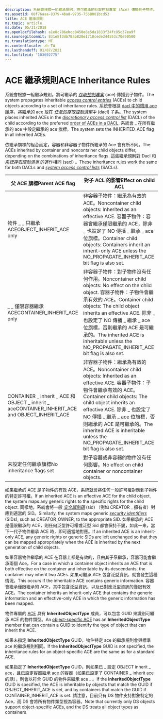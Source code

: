 ```yaml
---
description: 系統會根據一組繼承規則，將可繼承的存取控制專案 (Ace) 傳播到子物件。
ms.assetid: 08f76aaa-8379-4ba8-9735-7568001bcd53
title: ACE 繼承規則
ms.topic: article
ms.date: 05/31/2018
ms.openlocfilehash: a1e8c786ebcc8450e8e5da1833f34fc85c37ea9f
ms.sourcegitcommit: 831e8f3db78ab820e1710cede244553c70e50500
ms.translationtype: MT
ms.contentlocale: zh-TW
ms.lasthandoff: 01/07/2021
ms.locfileid: "103692775"
---
```

# <a name="ace-inheritance-rules"></a><span data-ttu-id="c5ce4-103">ACE 繼承規則</span><span class="sxs-lookup"><span data-stu-id="c5ce4-103">ACE Inheritance Rules</span></span>

<span data-ttu-id="c5ce4-104">系統會根據一組繼承規則，將可繼承的 [*存取控制專案*](/windows/desktop/SecGloss/a-gly) (ace) 傳播到子物件。</span><span class="sxs-lookup"><span data-stu-id="c5ce4-104">The system propagates inheritable [*access control entries*](/windows/desktop/SecGloss/a-gly) (ACEs) to child objects according to a set of inheritance rules.</span></span> <span data-ttu-id="c5ce4-105">系統會根據 [dacl 中的慣用 ace 順序](order-of-aces-in-a-dacl.md)，將繼承的 ace 放在 [*任意的存取控制清單*](/windows/desktop/SecGloss/d-gly)中 (dacl) 子系。</span><span class="sxs-lookup"><span data-stu-id="c5ce4-105">The system places inherited ACEs in the [*discretionary access control list*](/windows/desktop/SecGloss/d-gly) (DACL) of the child according to the preferred [order of ACEs in a DACL](order-of-aces-in-a-dacl.md).</span></span> <span data-ttu-id="c5ce4-106">系統會 \_ 在所有繼承的 ace 中設定繼承的 ace 旗標。</span><span class="sxs-lookup"><span data-stu-id="c5ce4-106">The system sets the INHERITED\_ACE flag in all inherited ACEs.</span></span>

<span data-ttu-id="c5ce4-107">依繼承旗標的組合而定，容器和非容器子物件所繼承的 Ace 會有所不同。</span><span class="sxs-lookup"><span data-stu-id="c5ce4-107">The ACEs inherited by container and noncontainer child objects differ, depending on the combinations of inheritance flags.</span></span> <span data-ttu-id="c5ce4-108">這些繼承規則對 Dacl 和 [*系統存取控制清單*](/windows/desktop/SecGloss/s-gly) 的運作相同 (sacl) 。</span><span class="sxs-lookup"><span data-stu-id="c5ce4-108">These inheritance rules work the same for both DACLs and [*system access control lists*](/windows/desktop/SecGloss/s-gly) (SACLs).</span></span>



| <span data-ttu-id="c5ce4-109">父 ACE 旗標</span><span class="sxs-lookup"><span data-stu-id="c5ce4-109">Parent ACE flag</span></span>                                  | <span data-ttu-id="c5ce4-110">對子 ACL 的影響</span><span class="sxs-lookup"><span data-stu-id="c5ce4-110">Effect on child ACL</span></span>                                                                                                                                                                                                                      |
|--------------------------------------------------|------------------------------------------------------------------------------------------------------------------------------------------------------------------------------------------------------------------------------------------|
| <span data-ttu-id="c5ce4-111">物件 \_ \_ 只繼承 ACE</span><span class="sxs-lookup"><span data-stu-id="c5ce4-111">OBJECT\_INHERIT\_ACE only</span></span>                        | <span data-ttu-id="c5ce4-112">非容器子物件：繼承為有效的 ACE。</span><span class="sxs-lookup"><span data-stu-id="c5ce4-112">Noncontainer child objects: Inherited as an effective ACE.</span></span> <span data-ttu-id="c5ce4-113">容器子物件：容器會繼承僅限繼承的 ACE，除非 \_ 也設定了 NO 傳播 \_ 繼承 \_ ace 位旗標。</span><span class="sxs-lookup"><span data-stu-id="c5ce4-113">Container child objects: Containers inherit an inherit-only ACE unless the NO\_PROPAGATE\_INHERIT\_ACE bit flag is also set.</span></span><br/>                                       |
| <span data-ttu-id="c5ce4-114">\_ \_ 僅限容器繼承 ACE</span><span class="sxs-lookup"><span data-stu-id="c5ce4-114">CONTAINER\_INHERIT\_ACE only</span></span>                     | <span data-ttu-id="c5ce4-115">非容器子物件：對子物件沒有任何作用。</span><span class="sxs-lookup"><span data-stu-id="c5ce4-115">Noncontainer child objects: No effect on the child object.</span></span> <span data-ttu-id="c5ce4-116">容器子物件：子物件會繼承有效的 ACE。</span><span class="sxs-lookup"><span data-stu-id="c5ce4-116">Container child objects: The child object inherits an effective ACE.</span></span> <span data-ttu-id="c5ce4-117">除非 \_ 也設定了 NO 傳播 \_ 繼承 \_ ace 位旗標，否則繼承的 ACE 是可繼承的。</span><span class="sxs-lookup"><span data-stu-id="c5ce4-117">The inherited ACE is inheritable unless the NO\_PROPAGATE\_INHERIT\_ACE bit flag is also set.</span></span><br/> |
| <span data-ttu-id="c5ce4-118">CONTAINER \_ inherit \_ ACE 和 OBJECT \_ inherit \_ ace</span><span class="sxs-lookup"><span data-stu-id="c5ce4-118">CONTAINER\_INHERIT\_ACE and OBJECT\_INHERIT\_ACE</span></span> | <span data-ttu-id="c5ce4-119">非容器子物件：繼承為有效的 ACE。</span><span class="sxs-lookup"><span data-stu-id="c5ce4-119">Noncontainer child objects: Inherited as an effective ACE.</span></span> <span data-ttu-id="c5ce4-120">容器子物件：子物件會繼承有效的 ACE。</span><span class="sxs-lookup"><span data-stu-id="c5ce4-120">Container child objects: The child object inherits an effective ACE.</span></span> <span data-ttu-id="c5ce4-121">除非 \_ 也設定了 NO 傳播 \_ 繼承 \_ ace 位旗標，否則繼承的 ACE 是可繼承的。</span><span class="sxs-lookup"><span data-stu-id="c5ce4-121">The inherited ACE is inheritable unless the NO\_PROPAGATE\_INHERIT\_ACE bit flag is also set.</span></span><br/> |
| <span data-ttu-id="c5ce4-122">未設定任何繼承旗標</span><span class="sxs-lookup"><span data-stu-id="c5ce4-122">No inheritance flags set</span></span>                         | <span data-ttu-id="c5ce4-123">對子容器或非容器的物件沒有任何影響。</span><span class="sxs-lookup"><span data-stu-id="c5ce4-123">No effect on child container or noncontainer objects.</span></span>                                                                                                                                                                                    |



 

<span data-ttu-id="c5ce4-124">如果繼承的 ACE 是子物件的有效 ACE，系統就會將任何一般許可權對應到子物件的特定許可權。</span><span class="sxs-lookup"><span data-stu-id="c5ce4-124">If an inherited ACE is an effective ACE for the child object, the system maps any generic rights to the specific rights for the child object.</span></span> <span data-ttu-id="c5ce4-125">同樣地，系統會將一般 [*安全識別碼*](/windows/desktop/SecGloss/s-gly) (sid) （例如 CREATOR \_ 擁有者）對應到適當的 SID。</span><span class="sxs-lookup"><span data-stu-id="c5ce4-125">Similarly, the system maps generic [*security identifiers*](/windows/desktop/SecGloss/s-gly) (SIDs), such as CREATOR\_OWNER, to the appropriate SID.</span></span> <span data-ttu-id="c5ce4-126">如果繼承的 ACE 是僅限繼承的 ACE，則任何泛型許可權或泛型 Sid 都會保持不變，如此一來，當下一代子物件繼承 ACE 時，即可適當地對應。</span><span class="sxs-lookup"><span data-stu-id="c5ce4-126">If an inherited ACE is an inherit-only ACE, any generic rights or generic SIDs are left unchanged so that they can be mapped appropriately when the ACE is inherited by the next generation of child objects.</span></span>

<span data-ttu-id="c5ce4-127">如果容器物件繼承的 ACE 在容器上都是有效的，且由其子系繼承，容器可能會繼承兩個 Ace。</span><span class="sxs-lookup"><span data-stu-id="c5ce4-127">For a case in which a container object inherits an ACE that is both effective on the container and inheritable by its descendants, the container may inherit two ACEs.</span></span> <span data-ttu-id="c5ce4-128">如果可繼承 ACE 包含泛型資訊，就會發生這種情況。</span><span class="sxs-lookup"><span data-stu-id="c5ce4-128">This occurs if the inheritable ACE contains generic information.</span></span> <span data-ttu-id="c5ce4-129">容器會繼承僅限繼承的 ACE，其中包含泛型資訊，以及已對應泛型資訊的僅限有效 ACE。</span><span class="sxs-lookup"><span data-stu-id="c5ce4-129">The container inherits an inherit-only ACE that contains the generic information and an effective-only ACE in which the generic information has been mapped.</span></span>

<span data-ttu-id="c5ce4-130">物件專屬的 [ACE](object-specific-aces.md) 具有 **InheritedObjectType** 成員，可以包含 GUID 來識別可繼承 ACE 的物件類型。</span><span class="sxs-lookup"><span data-stu-id="c5ce4-130">An [object-specific ACE](object-specific-aces.md) has an **InheritedObjectType** member that can contain a GUID to identify the type of object that can inherit the ACE.</span></span>

<span data-ttu-id="c5ce4-131">如果未指定 **InheritedObjectType** GUID，物件特定 ace 的繼承規則會與標準 ace 的繼承規則相同。</span><span class="sxs-lookup"><span data-stu-id="c5ce4-131">If the **InheritedObjectType** GUID is not specified, the inheritance rules for an object-specific ACE are the same as for a standard ACE.</span></span>

<span data-ttu-id="c5ce4-132">如果指定了 **InheritedObjectType** GUID，則如果已 \_ 設定 OBJECT inherit \_ ace，且已設定容器繼承 ace 的容器（如果已設定了 CONTAINER \_ inherit ace 的話），則會以符合 GUID 的物件來繼承 ace \_ 。</span><span class="sxs-lookup"><span data-stu-id="c5ce4-132">If the **InheritedObjectType** GUID is specified, the ACE is inheritable by objects that match the GUID if OBJECT\_INHERIT\_ACE is set, and by containers that match the GUID if CONTAINER\_INHERIT\_ACE is set.</span></span> <span data-ttu-id="c5ce4-133">請注意，目前只有 DS 物件支持對象特定的 Ace，而 DS 會將所有物件類型視為容器。</span><span class="sxs-lookup"><span data-stu-id="c5ce4-133">Note that currently only DS objects support object-specific ACEs, and the DS treats all object types as containers.</span></span>

 

